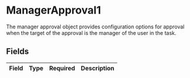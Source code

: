 # ManagerApproval1

 The manager approval object provides configuration options for approval when the target of the approval is the manager of the user in the task.



## Fields

| Field       | Type        | Required    | Description |
| ----------- | ----------- | ----------- | ----------- |